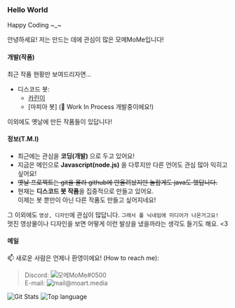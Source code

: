 ### Hello World

Happy Coding \~_\~  
  
안녕하세요! 저는 만드는 데에 관심이 많은 모메MoMe입니다!  

#### 개발(작품)

최근 작품 현황만 보여드리자면...

- 디스코드 봇:
    - [카린이](https://discord.com/oauth2/authorize?client_id=708704657920491592&scope=bot&permissions=3525696)
    - [마피아 봇] (🚧 Work In Process 개발중이에요!)
    
이외에도 옛날에 만든 작품들이 있답니다!



#### 정보(T.M.I)

- 최근에는 관심을 **코딩(개발)** 으로 두고 있어요!
- 지금은 메인으로 **Javascript(node.js)** 을 다루지만 다른 언어도 관심 많아 익히고 싶어요!
- ~~옛날 프로젝트는 git을 몰라 github에 안올려놨지만 놀랍게도 java도 했답니다.~~
- 현재는 **디스코드 봇 작품**을 집중적으로 만들고 있어요.  
이제는 봇 뿐만이 아닌 다른 작품도 만들고 싶어지네요! 

그 이외에도 `영상, 디자인`에 관심이 많답니다. `그래서 풀 닉네임에 미디어가 나온거고요!`  
멋진 영상물이나 디자인을 보면 어떻게 이런 발상을 냈을까라는 생각도 들기도 해요.  <3


#### 메일
📫 새로운 사람은 언제나 환영이에요! (How to reach me):
> Discord: ![모메MoMe#0500](https://img.shields.io/badge/-%EB%AA%A8%EB%A9%94MoMe%EF%BC%830500-7289da?logo=Discord&logoColor=white)  
> E-mail: ![mail@moart.media](https://img.shields.io/badge/-mail@moart.media-ffcd00?logo=Mail.Ru&logoColor=white&link=mailto:mail@moart.media)

![Git Stats](https://github-readme-stats.vercel.app/api?username=moartmedia&show_icons=true&theme=graywhite) ![Top language](https://readme-stats-cfgj2cxdy.vercel.app/api/top-langs/?username=MoartMedia&hide=c%23,css,html&theme=graywhite)

<!--
**MoartMedia/MoartMedia** is a ✨ _special_ ✨ repository because its `README.md` (this file) appears on your GitHub profile.

Here are some ideas to get you started:

- 🔭 I’m currently working on ...
- 🌱 I’m currently learning ...
- 👯 I’m looking to collaborate on ...
- 🤔 I’m looking for help with ...
- 💬 Ask me about ...
- 📫 How to reach me: ...
- 😄 Pronouns: ...
- ⚡ Fun fact: ...
-->
